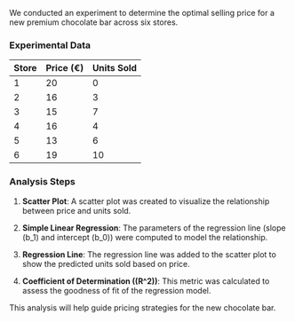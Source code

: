 We conducted an experiment to determine the optimal selling price for a new premium chocolate bar across six stores.

### Experimental Data

| Store | Price (€) | Units Sold |
|-------|-----------|------------|
| 1     | 20        | 0          |
| 2     | 16        | 3          |
| 3     | 15        | 7          |
| 4     | 16        | 4          |
| 5     | 13        | 6          |
| 6     | 19        | 10         |

### Analysis Steps

1. **Scatter Plot**: A scatter plot was created to visualize the relationship between price and units sold.
  
2. **Simple Linear Regression**: The parameters of the regression line (slope \(b_1\) and intercept \(b_0\)) were computed to model the relationship.

3. **Regression Line**: The regression line was added to the scatter plot to show the predicted units sold based on price.

4. **Coefficient of Determination (\(R^2\))**: This metric was calculated to assess the goodness of fit of the regression model.

This analysis will help guide pricing strategies for the new chocolate bar.
